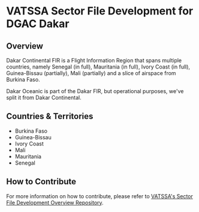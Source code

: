 # VATSSA Sector File Development for DGAC Dakar

## Overview

Dakar Continental FIR is a Flight Information Region that spans multiple countries, namely Senegal (in full), Mauritania (in full), Ivory Coast (in full), Guinea-Bissau (partially), Mali (partially) and a slice of airspace from Burkina Faso.

Dakar Oceanic is part of the Dakar FIR, but operational purposes, we've split it from Dakar Continental.

## Countries & Territories

- Burkina Faso
- Guinea-Bissau
- Ivory Coast
- Mali
- Mauritania
- Senegal

## How to Contribute

For more information on how to contribute, please refer to [VATSSA's Sector File Development Overview Repository](https://github.com/VATSIM-SSA/sectorfile-overview).
